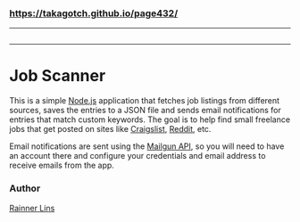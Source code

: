 ### https://takagotch.github.io/page432/
---



```
```

---
[author]: https://rainnerlins.com/
[mit]: https://www.opensource.org/licenses/mit-license.php
[craigslist]: https://github.com/vuejs/vue
[reddit]: https://github.com/vuejs/vue
[mailgun]: https://documentation.mailgun.com/en/latest/quickstart-sending.html
[node]: https://nodejs.org/

# Job Scanner

This is a simple [Node.js][node] application that fetches job listings from different sources, saves the entries to a JSON file and sends email notifications for entries that match custom keywords. The goal is to help find small freelance jobs that get posted on sites like [Craigslist][craigslist], [Reddit][reddit], etc.

Email notifications are sent using the [Mailgun API][mailgun], so you will need to have an account there and configure your credentials and email address to receive emails from the app.

### Author

[Rainner Lins][author]

